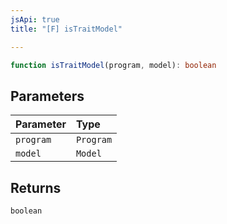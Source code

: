 ```yaml
---
jsApi: true
title: "[F] isTraitModel"

---
```

```ts
function isTraitModel(program, model): boolean
```

## Parameters

| Parameter | Type |
| :------ | :------ |
| `program` | `Program` |
| `model` | `Model` |

## Returns

`boolean`
